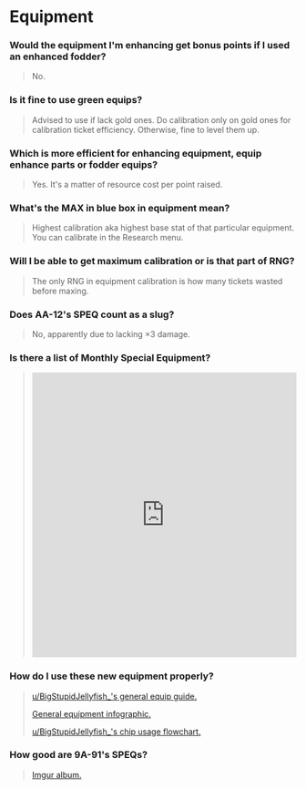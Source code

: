 # Equipment

### Would the equipment I'm enhancing get bonus points if I used an enhanced fodder?

> No.

### Is it fine to use green equips?

> Advised to use if lack gold ones. Do calibration only on gold ones for calibration ticket efficiency. Otherwise, fine to level them up.

### Which is more efficient for enhancing equipment, equip enhance parts or fodder equips?

> Yes. It's a matter of resource cost per point raised.

### What's the MAX in blue box in equipment mean?

> Highest calibration aka highest base stat of that particular equipment. You can calibrate in the Research menu.

### Will I be able to get maximum calibration or is that part of RNG?

> The only RNG in equipment calibration is how many tickets wasted before maxing.

### Does AA-12's SPEQ count as a slug?

> No, apparently due to lacking ×3 damage.

### Is there a list of Monthly Special Equipment?

> <iframe width="100%" height="500" src="https://docs.google.com/spreadsheets/d/1u2sXat4FD7jFLdjMLrq5zIiDrGJMEVaGvB2z2JysxLI/preview?pli=1" frameborder="0"></iframe>

### How do I use these new equipment properly?

> [u/BigStupidJellyfish_'s general equip guide.](https://big-stupid-jellyfish.github.io/GFMath/pages/newquip)
>
> [General equipment infographic.](/GFL/assets/images/EquipInfograph.png)
>
> [u/BigStupidJellyfish_'s chip usage flowchart.](https://big-stupid-jellyfish.github.io/GFMath/pages/images/chips/infographic.png)

### How good are 9A-91's SPEQs?

> [Imgur album.](https://imgur.com/a/JYEgQBO)